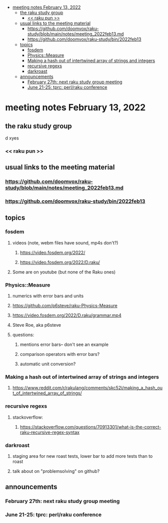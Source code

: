 - [meeting notes February 13, 2022](#org8591f77)
  - [the raku study group](#org078a769)
    - [<< raku pun >>](#org0aec5b4)
  - [usual links to the meeting material](#orgfab0cb8)
    - [<https://github.com/doomvox/raku-study/blob/main/notes/meeting_2022feb13.md>](#org549b4d9)
    - [<https://github.com/doomvox/raku-study/bin/2022feb13>](#orgc1912c9)
  - [topics](#orgedb8bfd)
    - [fosdem](#org339f684)
    - [Physics::Measure](#org7697ef6)
    - [Making a hash out of intertwined array of strings and integers](#orgb2eb5f3)
    - [recursive regexs](#org0be9b83)
    - [darkroast](#orgdf506a7)
  - [announcements](#org4371b43)
    - [February 27th: next raku study group meeting](#orgc03c081)
    - [June 21-25: tprc: perl/raku conference](#org6f1d28f)


<a id="org8591f77"></a>

# meeting notes February 13, 2022


<a id="org078a769"></a>

## the raku study group

d xyes


<a id="org0aec5b4"></a>

### << raku pun >>


<a id="orgfab0cb8"></a>

## usual links to the meeting material


<a id="org549b4d9"></a>

### <https://github.com/doomvox/raku-study/blob/main/notes/meeting_2022feb13.md>


<a id="orgc1912c9"></a>

### <https://github.com/doomvox/raku-study/bin/2022feb13>


<a id="orgedb8bfd"></a>

## topics


<a id="org339f684"></a>

### fosdem

1.  videos (note, webm files have sound, mp4s don't?)

    1.  <https://video.fosdem.org/2022/>
    
    2.  <https://video.fosdem.org/2022/D.raku/>

2.  Some are on youtube (but none of the Raku ones)


<a id="org7697ef6"></a>

### Physics::Measure

1.  numerics with error bars and units

2.  <https://github.com/p6steve/raku-Physics-Measure>

3.  <https://video.fosdem.org/2022/D.raku/grammar.mp4>

4.  Steve Roe, aka p6steve

5.  questions:

    1.  mentions error bars&#x2013; don't see an example
    
    2.  comparison operators with error bars?
    
    3.  automatic unit conversion?


<a id="orgb2eb5f3"></a>

### Making a hash out of intertwined array of strings and integers

1.  <https://www.reddit.com/r/rakulang/comments/skc52i/making_a_hash_out_of_intertwined_array_of_strings/>


<a id="org0be9b83"></a>

### recursive regexs

1.  stackoverflow:

    1.  <https://stackoverflow.com/questions/70913301/what-is-the-correct-raku-recursive-regex-syntax>


<a id="orgdf506a7"></a>

### darkroast

1.  staging area for new roast tests, lower bar to add more tests than to roast

2.  talk about on "problemsolving" on github?


<a id="org4371b43"></a>

## announcements


<a id="orgc03c081"></a>

### February 27th: next raku study group meeting


<a id="org6f1d28f"></a>

### June 21-25: tprc: perl/raku conference
